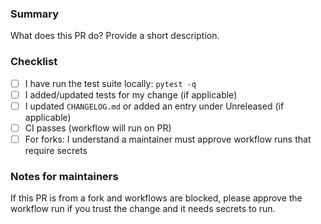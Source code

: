 ### Summary

What does this PR do? Provide a short description.

### Checklist
- [ ] I have run the test suite locally: `pytest -q`
- [ ] I added/updated tests for my change (if applicable)
- [ ] I updated `CHANGELOG.md` or added an entry under Unreleased (if applicable)
- [ ] CI passes (workflow will run on PR)
- [ ] For forks: I understand a maintainer must approve workflow runs that require secrets

### Notes for maintainers
If this PR is from a fork and workflows are blocked, please approve the workflow run if you trust the change and it needs secrets to run.
